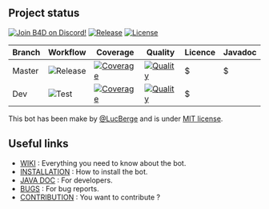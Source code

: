 ## Project status

[![Join B4D on Discord!](https://img.shields.io/badge/Discord-Join%20B4D%20on%20Discord!-7289DA.svg?style=flat&logo=discord)](https://discord.gg/kNHsFcbUGp)
[![Release](https://img.shields.io/github/v/release/LucBerge/B4D)](https://github.com/LucBerge/B4D/releases)
[![License](https://img.shields.io/github/license/LucBerge/B4D)](https://github.com/LucBerge/B4D/blob/master/LICENSE)

Branch | Workflow | Coverage | Quality | Licence | Javadoc |
-------|----------|----------|---------|---------|---------|
Master | ![Release](https://img.shields.io/github/workflow/status/LucBerge/B4D/Release/master?label=release) | [![Coverage](https://img.shields.io/codecov/c/github/LucBerge/B4D/master?token=lv2Q224e7E)](https://codecov.io/gh/LucBerge/B4D) | [![Quality](https://img.shields.io/codacy/grade/c70a48f22c0c488195c6c39cfd7bcfa3/master)](https://app.codacy.com/gh/LucBerge/B4D/dashboard) | $ | $ |
Dev    | ![Test](https://img.shields.io/github/workflow/status/LucBerge/B4D/Test/master?label=test) | [![Coverage](https://img.shields.io/codecov/c/github/LucBerge/B4D/dev?token=lv2Q224e7E)](https://codecov.io/gh/LucBerge/B4D) | [![Quality](https://img.shields.io/codacy/grade/c70a48f22c0c488195c6c39cfd7bcfa3/dev)](https://app.codacy.com/gh/LucBerge/B4D/dashboard) | $ |

This bot has been make by [@LucBerge](https://github.com/LucBerge) and is under [MIT license](https://github.com/LucBerge/B4D/blob/master/LICENSE).

## Useful links

  - [WIKI](https://github.com/LucBerge/B4D/wiki) : Everything you need to know about the bot.
  - [INSTALLATION](https://github.com/LucBerge/B4D/wiki/Install) : How to install the bot.
  - [JAVA DOC](https://lucberge.github.io/B4D/) : For developers.
  - [BUGS](https://github.com/LucBerge/B4D/issues) : For bug reports.
  - [CONTRIBUTION](https://github.com/LucBerge/B4D/wiki/Prerequisits) : You want to contribute ?
  
